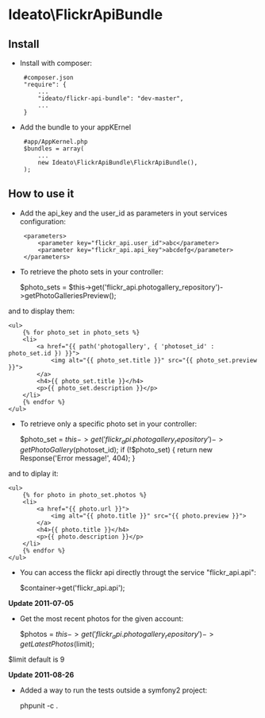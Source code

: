 Ideato\FlickrApiBundle
========================

Install
--------

 * Install with composer:

        #composer.json
        "require": {
            ...
            "ideato/flickr-api-bundle": "dev-master",
            ...
        }
        

 * Add the bundle to your appKErnel

        #app/AppKernel.php
        $bundles = array(
            ...
            new Ideato\FlickrApiBundle\FlickrApiBundle(),
        );
        

How to use it
--------------

 * Add the api_key and the user_id as parameters in yout services configuration:

        <parameters>
            <parameter key="flickr_api.user_id">abc</parameter>
            <parameter key="flickr_api.api_key">abcdefg</parameter>
        </parameters>

 * To retrieve the photo sets in your controller:

    $photo_sets = $this->get('flickr_api.photogallery_repository')->getPhotoGalleriesPreview();

and to display them:

    <ul>
        {% for photo_set in photo_sets %}
        <li>
            <a href="{{ path('photogallery', { 'photoset_id' : photo_set.id }) }}">
                <img alt="{{ photo_set.title }}" src="{{ photo_set.preview }}">
            </a>
            <h4>{{ photo_set.title }}</h4>
            <p>{{ photo_set.description }}</p>
        </li>
        {% endfor %}
    </ul>

* To retrieve only a specific photo set in your controller:

    $photo_set = $this->get('flickr_api.photogallery_repository')->getPhotoGallery($photoset_id);
    if (!$photo_set)
    {
        return new Response('Error message!', 404);
    }

and to diplay it:

    <ul>
        {% for photo in photo_set.photos %}
        <li>
            <a href="{{ photo.url }}">
                <img alt="{{ photo.title }}" src="{{ photo.preview }}">
            </a>
            <h4>{{ photo.title }}</h4>
            <p>{{ photo.description }}</p>
        </li>
        {% endfor %}
    </ul>


* You can access the flickr api directly througt the service "flickr_api.api":

    $container->get('flickr_api.api');
    

**Update 2011-07-05**

* Get the most recent photos for the given account:

    
    $photos = $this->get('flickr_api.photogallery_repository')->getLatestPhotos($limit);
    

$limit default is 9


**Update 2011-08-26**

* Added a way to run the tests outside a symfony2 project:


    phpunit -c .


